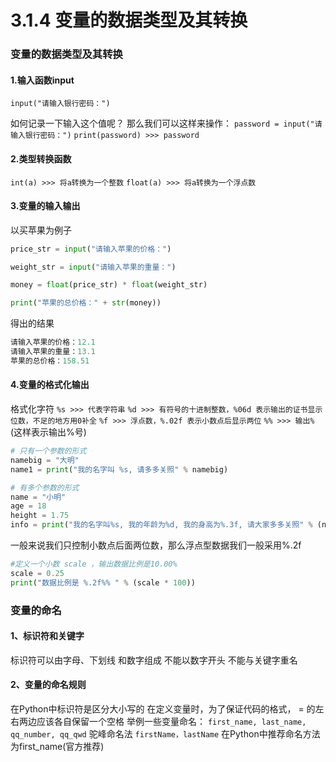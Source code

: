 # 3.1.4 变量的数据类型及其转换

### <a name="dc8fnq"></a>变量的数据类型及其转换
#### <a name="vy90df"></a>1.输入函数input
`input("请输入银行密码：")`

如何记录一下输入这个值呢？
那么我们可以这样来操作：
`password = input("请输入银行密码：")`
`print(password) >>> password`

#### <a name="gyi3bl"></a>2.类型转换函数
`int(a) >>> 将a转换为一个整数`
`float(a) >>> 将a转换为一个浮点数`

#### <a name="z6vnbg"></a>3.变量的输入输出
以买苹果为例子
```python
price_str = input("请输入苹果的价格：")

weight_str = input("请输入苹果的重量：")

money = float(price_str) * float(weight_str)

print("苹果的总价格：" + str(money))
```
得出的结果
```python
请输入苹果的价格：12.1
请输入苹果的重量：13.1
苹果的总价格：158.51
```

#### <a name="3wenhz"></a>4.变量的格式化输出
格式化字符
`%s >>> 代表字符串`
`%d >>> 有符号的十进制整数，%06d 表示输出的证书显示位数，不足的地方用0补全`
`%f >>> 浮点数，%.02f 表示小数点后显示两位`
`%% >>> 输出%`(这样表示输出%号)

```python
# 只有一个参数的形式
namebig = "大明"
name1 = print("我的名字叫 %s, 请多多关照" % namebig)

# 有多个参数的形式
name = "小明"
age = 18
height = 1.75
info = print("我的名字叫%s, 我的年龄为%d, 我的身高为%.3f, 请大家多多关照" % (name, age, height))
```
一般来说我们只控制小数点后面两位数，那么浮点型数据我们一般采用%.2f
```python
#定义一个小数 scale ，输出数据比例是10.00%
scale = 0.25
print("数据比例是 %.2f%% " % (scale * 100))
```
### <a name="kg7cfa"></a>变量的命名
#### <a name="41vqly"></a>1、标识符和关键字
标识符可以由字母、下划线 和数字组成
不能以数字开头
不能与关键字重名

#### <a name="rmceis"></a>2、变量的命名规则
在Python中标识符是区分大小写的
在定义变量时，为了保证代码的格式， = 的左右两边应该各自保留一个空格
举例一些变量命名：
`first_name, last_name, qq_number, qq_qwd`
驼峰命名法
`firstName，lastName`
在Python中推荐命名方法为first\_name(官方推荐)

